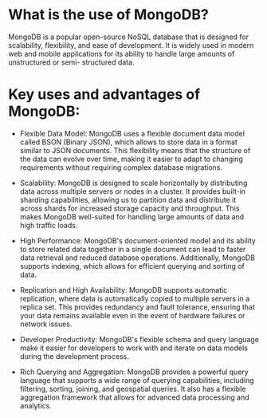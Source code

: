 # What is the use of MongoDB?

MongoDB is a popular open-source NoSQL database that is designed for scalability, 
flexibility, and ease of development. It is widely used in modern web and mobile 
applications for its ability to handle large amounts of unstructured or semi-
structured data.

# Key uses and advantages of MongoDB:

- Flexible Data Model: MongoDB uses a flexible document data model called BSON 
  (Binary JSON), which allows to store data in a format similar to JSON documents. 
  This flexibility means that the structure of the data can evolve over time, making 
  it easier to adapt to changing requirements without requiring complex database 
  migrations.

- Scalability: MongoDB is designed to scale horizontally by distributing data across 
  multiple servers or nodes in a cluster. It provides built-in sharding capabilities, 
  allowing us to partition data and distribute it across shards for increased storage 
  capacity and throughput. This makes MongoDB well-suited for handling large amounts 
  of data and high traffic loads.

- High Performance: MongoDB's document-oriented model and its ability to store related 
  data together in a single document can lead to faster data retrieval and reduced 
  database operations. Additionally, MongoDB supports indexing, which allows for efficient 
  querying and sorting of data.
  
- Replication and High Availability: MongoDB supports automatic replication, where data is 
  automatically copied to multiple servers in a replica set. This provides redundancy and 
  fault tolerance, ensuring that your data remains available even in the event of hardware 
  failures or network issues.

- Developer Productivity: MongoDB's flexible schema and query language make it easier for 
  developers to work with and iterate on data models during the development process.

- Rich Querying and Aggregation: MongoDB provides a powerful query language that supports 
  a wide range of querying capabilities, including filtering, sorting, joining, and 
  geospatial queries. It also has a flexible aggregation framework that allows for 
  advanced data processing and analytics.



     

